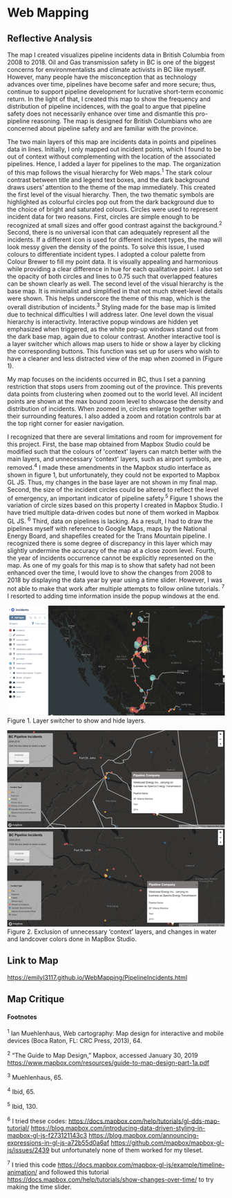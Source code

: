 # Web Mapping
## **Reflective Analysis**

The map I created visualizes pipeline incidents data in British Columbia from 2008 to 2018. Oil and Gas transmission safety in BC is one of the biggest concerns for environmentalists and climate activists in BC like myself. However, many people have the misconception that as technology advances over time, pipelines have become safer and more secure; thus, continue to support pipeline development for lucrative short-term economic return. In the light of that, I created this map to show the frequency and distribution of pipeline incidences, with the goal to argue that pipeline safety does not necessarily enhance over time and dismantle this pro-pipeline reasoning. The map is designed for British Columbians who are concerned about pipeline safety and are familiar with the province. 

The two main layers of this map are incidents data in points and pipelines data in lines. Initially, I only mapped out incident points, which I found to be out of context without complementing with the location of the associated pipelines. Hence, I added a layer for pipelines to the map. The organization of this map follows the visual hierarchy for Web maps.<sup>1</sup>  The stark colour contrast between title and legend text boxes, and the dark background draws users’ attention to the theme of the map immediately. This created the first level of the visual hierarchy. Then, the two thematic symbols are highlighted as colourful circles pop out from the dark background due to the choice of bright and saturated colours. Circles were used to represent incident data for two reasons. First, circles are simple enough to be recognized at small sizes and offer good contrast against the background.<sup>2</sup>  Second, there is no universal icon that can adequately represent all the incidents. If a different icon is used for different incident types, the map will look messy given the density of the points. To solve this issue, I used colours to differentiate incident types. I adopted a colour palette from Colour Brewer to fill my point data. It is visually appealing and harmonious while providing a clear difference in hue for each qualitative point. I also set the opacity of both circles and lines to 0.75 such that overlapped features can be shown clearly as well. The second level of the visual hierarchy is the base map. It is minimalist and simplified in that not much street-level details were shown. This helps underscore the theme of this map, which is the overall distribution of incidents.<sup>3</sup> Styling made for the base map is limited due to technical difficulties I will address later. One level down the visual hierarchy is interactivity. Interactive popup windows are hidden yet emphasized when triggered, as the white pop-up windows stand out from the dark base map, again due to colour contrast. Another interactive tool is a layer switcher which allows map users to hide or show a layer by clicking the corresponding buttons. This function was set up for users who wish to have a cleaner and less distracted view of the map when zoomed in (Figure 1). 

My map focuses on the incidents occurred in BC, thus I set a panning restriction that stops users from zooming out of the province. This prevents data points from clustering when zoomed out to the world level. All incident points are shown at the max bound zoom level to showcase the density and distribution of incidents. When zoomed in, circles enlarge together with their surrounding features. I also added a zoom and rotation controls bar at the top right corner for easier navigation.

I recognized that there are several limitations and room for improvement for this project. First, the base map obtained from Mapbox Studio could be modified such that the colours of 'context' layers can match better with the main layers, and unnecessary 'context' layers, such as airport symbols, are removed.<sup>4</sup> I made these amendments in the Mapbox studio interface as shown in figure 1, but unfortunately, they could not be exported to Mapbox GL JS. Thus, my changes in the base layer are not shown in my final map. Second, the size of the incident circles could be altered to reflect the level of emergency, an important indicator of pipeline safety.<sup>5</sup> Figure 1 shows the variation of circle sizes based on this property I created in Mapbox Studio. I have tried multiple data-driven codes but none of them worked in Mapbox GL JS. <sup>6</sup> Third, data on pipelines is lacking. As a result, I had to draw the pipelines myself with reference to Google Maps, maps by the National Energy Board, and shapefiles created for the Trans Mountain pipeline. I recognized there is some degree of discrepancy in this layer which may slightly undermine the accuracy of the map at a close zoom level. Fourth, the year of incidents occurrence cannot be explicitly represented on the map. As one of my goals for this map is to show that safety had not been enhanced over the time, I would love to show the changes from 2008 to 2018 by displaying the data year by year using a time slider. However, I was not able to make that work after multiple attempts to follow online tutorials. <sup>7</sup> I resorted to adding time information inside the popup windows at the end.


![Emily Screenshot](MapboxStudio.png)     
Figure 1. Layer switcher to show and hide layers.


![Emily Screenshot](layerSwticher_1.png)  ![Emily Screenshot](layerSwticher_2.png) 
Figure 2. Exclusion of unnecessary ‘context’ layers, and changes in water and landcover colors done in MapBox Studio.

      
## **Link to Map**

https://emilyl3117.github.io/WebMapping/PipelineIncidents.html

## **Map Critique**

#### Footnotes

<sup>1</sup> Ian Muehlenhaus, Web cartography: Map design for interactive and mobile devices (Boca Raton, FL: CRC Press, 2013), 64. 

<sup>2</sup> “The Guide to Map Design,” Mapbox, accessed January 30, 2019 https://www.mapbox.com/resources/guide-to-map-design-part-1a.pdf 

<sup>3</sup> Muehlenhaus, 65.

<sup>4</sup> Ibid, 65.

<sup>5</sup> Ibid, 130.

<sup>6</sup> I tried these codes: https://docs.mapbox.com/help/tutorials/gl-dds-map-tutorial/ 
https://blog.mapbox.com/introducing-data-driven-styling-in-mapbox-gl-js-f273121143c3 
https://blog.mapbox.com/announcing-expressions-in-gl-js-a72b55d0a6af https://github.com/mapbox/mapbox-gl-js/issues/2439 but unfortunately none of them worked for my tileset.

<sup>7</sup> I tried this code https://docs.mapbox.com/mapbox-gl-js/example/timeline-animation/  and followed this tutorial https://docs.mapbox.com/help/tutorials/show-changes-over-time/ to try making the time slider. 



